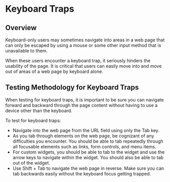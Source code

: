 # Keyboard Traps

## Overview

Keyboard-only users may sometimes navigate into areas in a web page that can only be escaped by using a mouse or some other input method that is unavailable to them.

When these users encounter a keyboard trap, it seriously hinders the usability of the page. It is critical that users can easily move into and move out of areas of a web page by keyboard alone.

## Testing Methodology for Keyboard Traps

When testing for keyboard traps, it is important to be sure you can navigate forward and backward through the page content without having to use a device other than the keyboard.

To test for keyboard traps:

- Navigate into the web page from the URL field using only the Tab key.
- As you tab through elements on the web page, be cognizant of any difficulties you encounter. You should be able to tab repeatedly through all focusable elements such as links, form controls, and menu items.
- For custom widgets, you should be able to tab to the widget and use the arrow keys to navigate within the widget. You should also be able to tab out of the widget.
- Use Shift + Tab to navigate the web page in reverse. Make sure you can tab backwards easily without the keyboard focus getting trapped.
